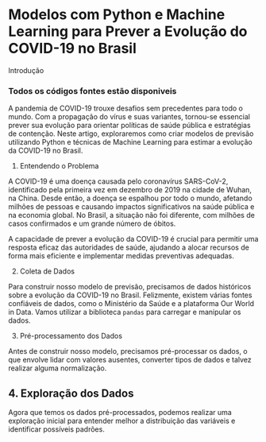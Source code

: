 # Modelos com Python e Machine Learning para Prever a Evolução do COVID-19 no Brasil
Introdução

### Todos os códigos fontes estão disponiveis

A pandemia de COVID-19 trouxe desafios sem precedentes para todo o mundo. Com a propagação do vírus e suas variantes, 
tornou-se essencial prever sua evolução para orientar políticas de saúde pública e estratégias de contenção. Neste artigo, 
exploraremos como criar modelos de previsão utilizando Python e técnicas de Machine Learning para estimar a evolução da 
COVID-19 no Brasil.

1. Entendendo o Problema

A COVID-19 é uma doença causada pelo coronavírus SARS-CoV-2, identificado pela primeira vez em dezembro de 2019 na cidade de Wuhan, na China. 
Desde então, a doença se espalhou por todo o mundo, afetando milhões de pessoas e causando impactos significativos na saúde pública e na economia global. 
No Brasil, a situação não foi diferente, com milhões de casos confirmados e um grande número de óbitos.

A capacidade de prever a evolução da COVID-19 é crucial para permitir uma resposta eficaz das autoridades de saúde, 
ajudando a alocar recursos de forma mais eficiente e implementar medidas preventivas adequadas.

 2. Coleta de Dados

Para construir nosso modelo de previsão, precisamos de dados históricos sobre a evolução da COVID-19 no Brasil. 
Felizmente, existem várias fontes confiáveis de dados, como o Ministério da Saúde e a plataforma Our World in Data. 
Vamos utilizar a biblioteca `pandas` para carregar e manipular os dados.

3. Pré-processamento dos Dados

Antes de construir nosso modelo, precisamos pré-processar os dados, o que envolve lidar com valores ausentes, converter tipos de dados e talvez realizar alguma normalização.

## 4. Exploração dos Dados

Agora que temos os dados pré-processados, podemos realizar uma exploração inicial para entender melhor a distribuição das variáveis e identificar possíveis padrões.

